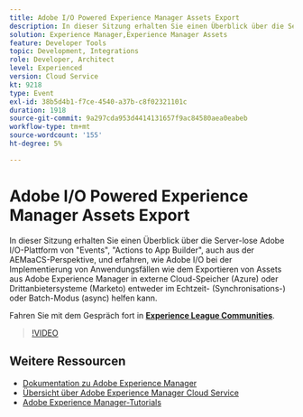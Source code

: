 ```yaml
---
title: Adobe I/O Powered Experience Manager Assets Export
description: In dieser Sitzung erhalten Sie einen Überblick über die Server-lose Adobe I/O-Plattform von "Events", "Actions to App Builder", auch aus der AEMaaCS-Perspektive, und erfahren, wie Adobe I/O bei der Implementierung von Anwendungsfällen wie dem Exportieren von Assets aus Adobe Experience Manager in externe Cloud-Speicher (Azure) oder Drittanbietersysteme (Marketo) entweder im Echtzeit- (Synchronisations-) oder Batch-Modus (async) helfen kann.
solution: Experience Manager,Experience Manager Assets
feature: Developer Tools
topic: Development, Integrations
role: Developer, Architect
level: Experienced
version: Cloud Service
kt: 9218
type: Event
exl-id: 38b5d4b1-f7ce-4540-a37b-c8f02321101c
duration: 1918
source-git-commit: 9a297cda953d4414131657f9ac84580aea0eabeb
workflow-type: tm+mt
source-wordcount: '155'
ht-degree: 5%

---
```


# Adobe I/O Powered Experience Manager Assets Export

In dieser Sitzung erhalten Sie einen Überblick über die Server-lose Adobe I/O-Plattform von &quot;Events&quot;, &quot;Actions to App Builder&quot;, auch aus der AEMaaCS-Perspektive, und erfahren, wie Adobe I/O bei der Implementierung von Anwendungsfällen wie dem Exportieren von Assets aus Adobe Experience Manager in externe Cloud-Speicher (Azure) oder Drittanbietersysteme (Marketo) entweder im Echtzeit- (Synchronisations-) oder Batch-Modus (async) helfen kann.

Fahren Sie mit dem Gespräch fort in **[Experience League Communities](https://adobe.ly/3mkDXo6)**.

>[!VIDEO](https://video.tv.adobe.com/v/337842/?quality=12&learn=on&hidetitle=true)

## Weitere Ressourcen

- [Dokumentation zu Adobe Experience Manager](https://experienceleague.adobe.com/docs/experience-manager-cloud-service.html?lang=de)
- [Übersicht über Adobe Experience Manager Cloud Service](https://experienceleague.adobe.com/docs/experience-manager-cloud-service/overview/home.html?lang=de)
- [Adobe Experience Manager-Tutorials](https://experienceleague.adobe.com/docs/experience-manager-tutorials.html?lang=de)
